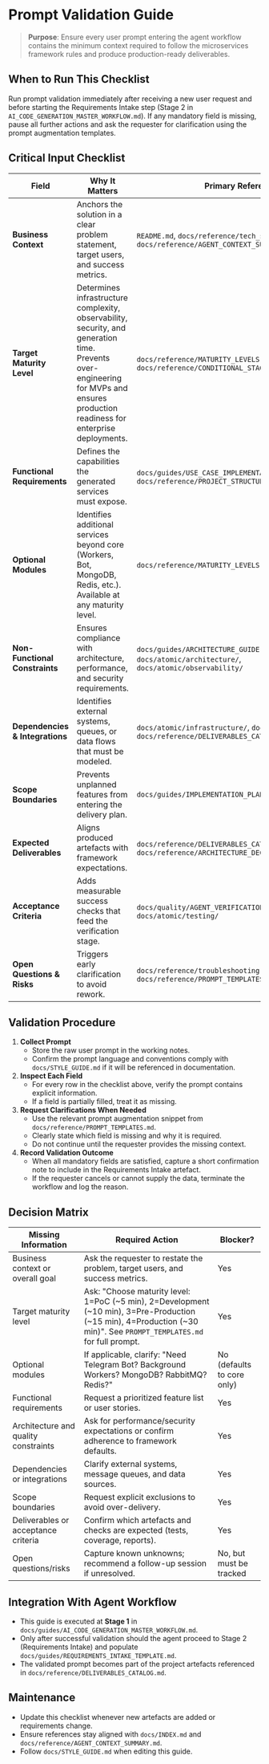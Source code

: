 # Prompt Validation Guide

> **Purpose**: Ensure every user prompt entering the agent workflow contains the minimum context required to follow the microservices framework rules and produce production-ready deliverables.

## When to Run This Checklist

Run prompt validation immediately after receiving a new user request and before starting the Requirements Intake step (Stage 2 in `AI_CODE_GENERATION_MASTER_WORKFLOW.md`). If any mandatory field is missing, pause all further actions and ask the requester for clarification using the prompt augmentation templates.

## Critical Input Checklist

| Field | Why It Matters | Primary References |
|-------|----------------|--------------------|
| **Business Context** | Anchors the solution in a clear problem statement, target users, and success metrics. | `README.md`, `docs/reference/tech_stack.md`, `docs/reference/AGENT_CONTEXT_SUMMARY.md` |
| **Target Maturity Level** | Determines infrastructure complexity, observability, security, and generation time. Prevents over-engineering for MVPs and ensures production readiness for enterprise deployments. | `docs/reference/MATURITY_LEVELS.md`, `docs/reference/CONDITIONAL_STAGE_RULES.md` |
| **Functional Requirements** | Defines the capabilities the generated services must expose. | `docs/guides/USE_CASE_IMPLEMENTATION_GUIDE.md`, `docs/reference/PROJECT_STRUCTURE.md` |
| **Optional Modules** | Identifies additional services beyond core (Workers, Bot, MongoDB, Redis, etc.). Available at any maturity level. | `docs/reference/MATURITY_LEVELS.md` (modules section) |
| **Non-Functional Constraints** | Ensures compliance with architecture, performance, and security requirements. | `docs/guides/ARCHITECTURE_GUIDE.md`, `docs/atomic/architecture/`, `docs/atomic/observability/` |
| **Dependencies & Integrations** | Identifies external systems, queues, or data flows that must be modeled. | `docs/atomic/infrastructure/`, `docs/atomic/services/`, `docs/reference/DELIVERABLES_CATALOG.md` |
| **Scope Boundaries** | Prevents unplanned features from entering the delivery plan. | `docs/guides/IMPLEMENTATION_PLAN_TEMPLATE.md` |
| **Expected Deliverables** | Aligns produced artefacts with framework expectations. | `docs/reference/DELIVERABLES_CATALOG.md`, `docs/reference/ARCHITECTURE_DECISION_LOG_TEMPLATE.md` |
| **Acceptance Criteria** | Adds measurable success checks that feed the verification stage. | `docs/quality/AGENT_VERIFICATION_CHECKLIST.md`, `docs/atomic/testing/` |
| **Open Questions & Risks** | Triggers early clarification to avoid rework. | `docs/reference/troubleshooting.md`, `docs/reference/PROMPT_TEMPLATES.md` |

## Validation Procedure

1. **Collect Prompt**
   - Store the raw user prompt in the working notes.
   - Confirm the prompt language and conventions comply with `docs/STYLE_GUIDE.md` if it will be referenced in documentation.
2. **Inspect Each Field**
   - For every row in the checklist above, verify the prompt contains explicit information.
   - If a field is partially filled, treat it as missing.
3. **Request Clarifications When Needed**
   - Use the relevant prompt augmentation snippet from `docs/reference/PROMPT_TEMPLATES.md`.
   - Clearly state which field is missing and why it is required.
   - Do not continue until the requester provides the missing context.
4. **Record Validation Outcome**
   - When all mandatory fields are satisfied, capture a short confirmation note to include in the Requirements Intake artefact.
   - If the requester cancels or cannot supply the data, terminate the workflow and log the reason.

## Decision Matrix

| Missing Information | Required Action | Blocker? |
|---------------------|-----------------|----------|
| Business context or overall goal | Ask the requester to restate the problem, target users, and success metrics. | Yes |
| Target maturity level | Ask: "Choose maturity level: 1=PoC (~5 min), 2=Development (~10 min), 3=Pre-Production (~15 min), 4=Production (~30 min)". See `PROMPT_TEMPLATES.md` for full prompt. | Yes |
| Optional modules | If applicable, clarify: "Need Telegram Bot? Background Workers? MongoDB? RabbitMQ? Redis?" | No (defaults to core only) |
| Functional requirements | Request a prioritized feature list or user stories. | Yes |
| Architecture and quality constraints | Ask for performance/security expectations or confirm adherence to framework defaults. | Yes |
| Dependencies or integrations | Clarify external systems, message queues, and data sources. | Yes |
| Scope boundaries | Request explicit exclusions to avoid over-delivery. | Yes |
| Deliverables or acceptance criteria | Confirm which artefacts and checks are expected (tests, coverage, reports). | Yes |
| Open questions/risks | Capture known unknowns; recommend a follow-up session if unresolved. | No, but must be tracked |

## Integration With Agent Workflow

- This guide is executed at **Stage 1** in `docs/guides/AI_CODE_GENERATION_MASTER_WORKFLOW.md`.
- Only after successful validation should the agent proceed to Stage 2 (Requirements Intake) and populate `docs/guides/REQUIREMENTS_INTAKE_TEMPLATE.md`.
- The validated prompt becomes part of the project artefacts referenced in `docs/reference/DELIVERABLES_CATALOG.md`.

## Maintenance

- Update this checklist whenever new artefacts are added or requirements change.
- Ensure references stay aligned with `docs/INDEX.md` and `docs/reference/AGENT_CONTEXT_SUMMARY.md`.
- Follow `docs/STYLE_GUIDE.md` when editing this guide.

